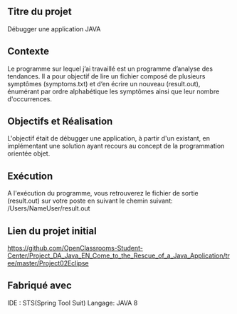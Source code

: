 ## Titre du projet
Débugger une application JAVA

## Contexte
Le programme sur lequel j’ai travaillé est un programme d’analyse des tendances. Il a pour objectif de lire un fichier composé de plusieurs symptômes (symptoms.txt) et d‘en écrire un nouveau (result.out), énumérant par ordre alphabétique les symptômes ainsi que leur nombre d'occurrences.

## Objectifs et Réalisation
L'objectif était de débugger une application, à partir d'un existant, en implémentant une solution ayant recours au concept de la programmation orientée objet.

## Exécution
A l'exécution du programme, vous retrouverez le fichier de sortie (result.out) sur votre poste en suivant le chemin suivant:
/Users/NameUser/result.out

## Lien du projet initial
https://github.com/OpenClassrooms-Student-Center/Project_DA_Java_EN_Come_to_the_Rescue_of_a_Java_Application/tree/master/Project02Eclipse

## Fabriqué avec
IDE : STS(Spring Tool Suit) 
Langage: JAVA 8